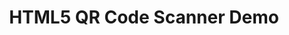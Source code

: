 ---
layout: research/html5qrcode/layout
title: HTML5 QR Code Scanner Demo
permalink: /research/html5-qrcode
description: "Demo of a cross platform HTML5 QR Code scanner"
---